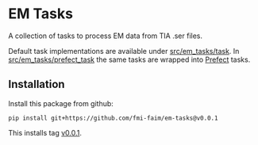# EM Tasks

A collection of tasks to process EM data from TIA .ser files.

Default task implementations are
available under [src/em_tasks/task](./src/em_tasks/task). In
[src/em_tasks/prefect_task](./src/em_tasks/prefect_task) the same tasks
are wrapped into [Prefect](https://github.com/prefecthq/prefect) tasks.

## Installation
Install this package from github:
```shell
pip install git+https://github.com/fmi-faim/em-tasks@v0.0.1
```
This installs tag [v0.0.1](https://github.com/fmi-faim/em-tasks/tree/v0.0.1).
